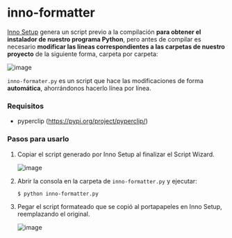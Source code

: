 # inno-formatter

[Inno Setup](https://jrsoftware.org/isinfo.php) genera un script previo a la compilación **para obtener el instalador de nuestro programa Python**, pero antes de compilar es necesario **modificar las líneas correspondientes a las carpetas de nuestro proyecto** de la siguiente forma, carpeta por carpeta:

![image](https://github.com/user-attachments/assets/3a29a25c-db91-4085-8dd2-6148b408c1f8)

`inno-formater.py` es un script que hace las modificaciones de forma **automática**, ahorrándonos hacerlo línea por línea.

### Requisitos
* pyperclip (https://pypi.org/project/pyperclip/)

### Pasos para usarlo
1. Copiar el script generado por Inno Setup al finalizar el Script Wizard.

   ![image](https://github.com/user-attachments/assets/6cc2bac5-4047-45ce-8f01-03efff674a21)
   
2. Abrir la consola en la carpeta de `inno-formatter.py` y ejecutar:
   ```
   $ python inno-formatter.py
   ```   
3. Pegar el script formateado que se copió al portapapeles en Inno Setup, reemplazando el original.
   
   ![image](https://github.com/user-attachments/assets/a82bae10-2e2d-4298-a616-c3b2d36e35dd)


